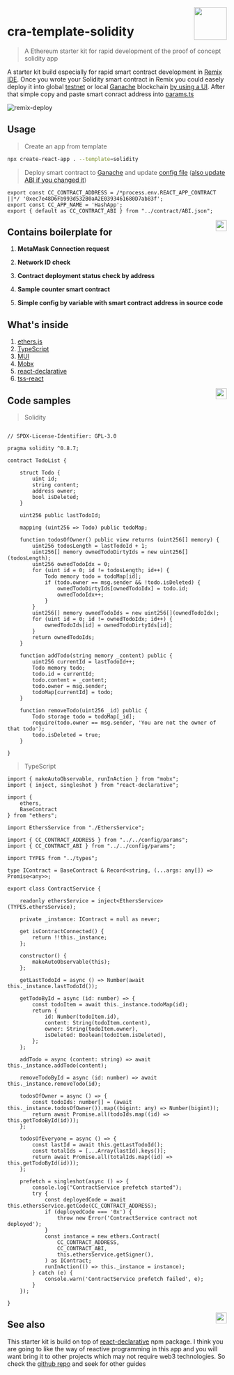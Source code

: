 <img src="./docs/logo.svg" height="75px" align="right">

# cra-template-solidity

> A Ethereum starter kit for rapid development of the proof of concept solidity app

A starter kit build especially for rapid smart contract development in [Remix IDE](https://remix-project.org/). Once you wrote your Solidity smart contract in Remix you could easely deploy it into global [testnet](https://ethereum.org/en/developers/docs/networks/) or local [Ganache](https://trufflesuite.com/ganache/) blockchain [by using a UI](https://www.linkedin.com/pulse/using-ganache-ethereum-emulator-metamask-farhan-khan/). After that simple copy and paste smart conract address into [params.ts](./template/src/config/params.ts)

![remix-deploy](./docs/remix.png)

## Usage

> Create an app from template

```bash
npx create-react-app . --template=solidity
```

> Deploy smart contract to [Ganache](https://trufflesuite.com/ganache/) and update [config file](./template/src/config/params.ts) ([also update ABI if you changed it](https://www.geeksforgeeks.org/application-binary-interfaceabi-in-ethereum-virtual-machine/))

```tsx
export const CC_CONTRACT_ADDRESS = /*process.env.REACT_APP_CONTRACT ||*/ '0xec7e48D6Fb993d532B0aA2E0393461680D7ab83f';
export const CC_APP_NAME = 'HashApp';
export { default as CC_CONTRACT_ABI } from "../contract/ABI.json";
```

<img src="./docs/saturn.svg" height="25px" align="right">

## Contains boilerplate for

1. **MetaMask Connection request**

2. **Network ID check**

3. **Contract deployment status check by address**

4. **Sample counter smart contract**

5. **Simple config by variable with smart contract address in source code**

## What's inside

1. [ethers.js](https://docs.ethers.io/v5/)
2. [TypeScript](https://www.typescriptlang.org/)
3. [MUI](https://mui.com/)
4. [Mobx](https://mobx.js.org/)
5. [react-declarative](https://www.npmjs.com/package/react-declarative)
6. [tss-react](https://www.npmjs.com/package/tss-react)

<img src="./docs/cubes.svg" height="25px" align="right">

## Code samples

> Solidity

```solidity

// SPDX-License-Identifier: GPL-3.0

pragma solidity ^0.8.7;

contract TodoList {

    struct Todo {
        uint id;
        string content;
        address owner;
        bool isDeleted;
    }

    uint256 public lastTodoId;

    mapping (uint256 => Todo) public todoMap;

    function todosOfOwner() public view returns (uint256[] memory) {
        uint256 todosLength = lastTodoId + 1;
        uint256[] memory ownedTodoDirtyIds = new uint256[](todosLength);
        uint256 ownedTodoIdx = 0;
        for (uint id = 0; id != todosLength; id++) {
            Todo memory todo = todoMap[id];
            if (todo.owner == msg.sender && !todo.isDeleted) {
                ownedTodoDirtyIds[ownedTodoIdx] = todo.id;
                ownedTodoIdx++;
            }
        }
        uint256[] memory ownedTodoIds = new uint256[](ownedTodoIdx);
        for (uint id = 0; id != ownedTodoIdx; id++) {
            ownedTodoIds[id] = ownedTodoDirtyIds[id];
        }
        return ownedTodoIds;
    }

    function addTodo(string memory _content) public {
        uint256 currentId = lastTodoId++;
        Todo memory todo;
        todo.id = currentId;
        todo.content = _content;
        todo.owner = msg.sender;
        todoMap[currentId] = todo;
    }

    function removeTodo(uint256 _id) public {
        Todo storage todo = todoMap[_id];
        require(todo.owner == msg.sender, 'You are not the owner of that todo');
        todo.isDeleted = true;
    }

}

```

> TypeScript

```tsx
import { makeAutoObservable, runInAction } from "mobx";
import { inject, singleshot } from "react-declarative";

import {
    ethers,
    BaseContract
} from "ethers";

import EthersService from "./EthersService";

import { CC_CONTRACT_ADDRESS } from "../../config/params";
import { CC_CONTRACT_ABI } from "../../config/params";

import TYPES from "../types";

type IContract = BaseContract & Record<string, (...args: any[]) => Promise<any>>;

export class ContractService {

    readonly ethersService = inject<EthersService>(TYPES.ethersService);

    private _instance: IContract = null as never;

    get isContractConnected() {
        return !!this._instance;
    };

    constructor() {
        makeAutoObservable(this);
    };

    getLastTodoId = async () => Number(await this._instance.lastTodoId());

    getTodoById = async (id: number) => {
        const todoItem = await this._instance.todoMap(id);
        return {
            id: Number(todoItem.id),
            content: String(todoItem.content),
            owner: String(todoItem.owner),
            isDeleted: Boolean(todoItem.isDeleted),
        };
    };

    addTodo = async (content: string) => await this._instance.addTodo(content);

    removeTodoById = async (id: number) => await this._instance.removeTodo(id);

    todosOfOwner = async () => {
        const todoIds: number[] = (await this._instance.todosOfOwner()).map((bigint: any) => Number(bigint));
        return await Promise.all(todoIds.map((id) => this.getTodoById(id)));
    };

    todosOfEveryone = async () => {
        const lastId = await this.getLastTodoId();
        const totalIds = [...Array(lastId).keys()];
        return await Promise.all(totalIds.map((id) => this.getTodoById(id)));
    };

    prefetch = singleshot(async () => {
        console.log("ContractService prefetch started");
        try {
            const deployedCode = await this.ethersService.getCode(CC_CONTRACT_ADDRESS);
            if (deployedCode === '0x') {
                throw new Error('ContractService contract not deployed');
            }
            const instance = new ethers.Contract(
                CC_CONTRACT_ADDRESS,
                CC_CONTRACT_ABI,
                this.ethersService.getSigner(),
            ) as IContract;
            runInAction(() => this._instance = instance);
        } catch (e) {
            console.warn('ContractService prefetch failed', e);
        }
    });

}

```

<img src="./docs/triangle.svg" height="25px" align="right">

## See also

This starter kit is build on top of [react-declarative](https://www.npmjs.com/package/react-declarative) npm package. I think you are going to like the way of reactive programming in this app and you will want bring it to other projects which may not require web3 technologies. So check the [github repo](https://github.com/react-declarative/react-declarative) and seek for other guides
